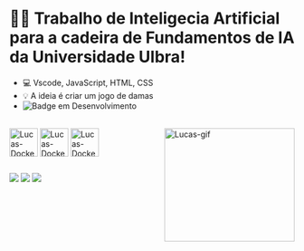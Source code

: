 # ✍🏻 Trabalho de Inteligecia Artificial para a cadeira de Fundamentos de IA da Universidade Ulbra!

- 💻 Vscode, JavaScript, HTML, CSS
- 💡 A ideia é criar um jogo de damas
- ![Badge em Desenvolvimento](http://img.shields.io/static/v1?label=STATUS&message=Finalizado&color=GREEN&style=for-the-badge)


<div style="display: inline_block"><br>
  <img align="center" alt="Lucas-Docker" height="50" width="50"src="https://cdn.jsdelivr.net/gh/devicons/devicon@latest/icons/javascript/javascript-plain.svg">
  <img align="center" alt="Lucas-Docker" height="50" width="50" src="https://cdn.jsdelivr.net/gh/devicons/devicon@latest/icons/dart/dart-original.svg">
  <img align="center" alt="Lucas-Docker" height="50" width="50" src="https://cdn.jsdelivr.net/gh/devicons/devicon@latest/icons/firebase/firebase-original.svg">
  <img align="right" alt="Lucas-gif" height="200" width="230" src="https://i.pinimg.com/originals/86/9c/5b/869c5ba091b69122cb8a27e2bfeea909.gif">
  
</div>

 ##
 <div>
    <a href="https://www.instagram.com/ghoulartzzz/" target="_blank"><img src="https://img.shields.io/badge/-Instagram-%23E4405F?style=for-the-badge&logo=instagram&logoColor=white" target="_blank"></a>
  <a href = "mailto:lucasgoulart.oficial777@gmail.com"><img src="https://img.shields.io/badge/Gmail-D14836?style=for-the-badge&logo=gmail&logoColor=white" target="_blank"></a>
  <a href="https://www.linkedin.com/in/lucas-goulart-297317249/" target="_blank"><img src="https://img.shields.io/badge/-LinkedIn-%230077B5?style=for-the-badge&logo=linkedin&logoColor=white" target="_blank"> </a>   
</div>
